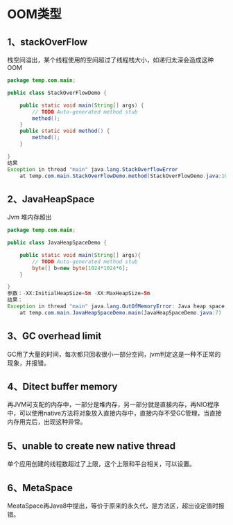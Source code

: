 # OOM类型
## 1、stackOverFlow
栈空间溢出，某个线程使用的空间超过了线程栈大小，如递归太深会造成这种OOM
```java
package temp.com.main;

public class StackOverFlowDemo {

	public static void main(String[] args) {
		// TODO Auto-generated method stub
		method();
	}
	public static void method() {
		method();
	}

}
结果
Exception in thread "main" java.lang.StackOverflowError
	at temp.com.main.StackOverFlowDemo.method(StackOverFlowDemo.java:10)
```
## 2、JavaHeapSpace
Jvm 堆内存超出
```java
package temp.com.main;

public class JavaHeapSpaceDemo {

	public static void main(String[] args){
		// TODO Auto-generated method stub
		byte[] b=new byte[1024*1024*6];
	}

}
参数：-XX:InitialHeapSize=5m -XX:MaxHeapSize=5m
结果：
Exception in thread "main" java.lang.OutOfMemoryError: Java heap space
	at temp.com.main.JavaHeapSpaceDemo.main(JavaHeapSpaceDemo.java:7)
```
## 3、GC overhead limit
GC用了大量的时间，每次都只回收很小一部分空间，jvm判定这是一种不正常的现象，并报错。
## 4、Ditect buffer memory
再JVM可支配的内存中，一部分是堆内存，另一部分就是直接内存，再NIO程序中，可以使用native方法将对象放入直接内存中，直接内存不受GC管理，当直接内存用完后，出现这种异常。
## 5、unable to create new native thread
单个应用创建的线程数超过了上限，这个上限和平台相关，可以设置。
## 6、MetaSpace
MeataSpace再Java8中提出，等价于原来的永久代，是方法区，超出设定值时报错。